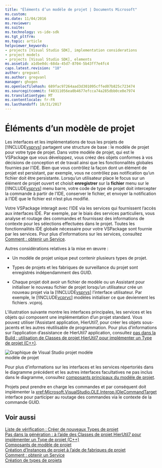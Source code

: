 ```yaml
---
title: "Éléments d’un modèle de projet | Documents Microsoft"
ms.custom: 
ms.date: 11/04/2016
ms.reviewer: 
ms.suite: 
ms.technology: vs-ide-sdk
ms.tgt_pltfrm: 
ms.topic: article
helpviewer_keywords:
- projects [Visual Studio SDK], implementation considerations
- project models
- projects [Visual Studio SDK], elements
ms.assetid: a1dbe0dc-68da-45d7-8704-5b43ff7e4fc4
caps.latest.revision: "18"
author: gregvanl
ms.author: gregvanl
manager: ghogen
ms.openlocfilehash: 689fac97264aad3d301095cffed07b825c723474
ms.sourcegitcommit: f40311056ea0b4677efcca74a285dbb0ce0e7974
ms.translationtype: MT
ms.contentlocale: fr-FR
ms.lasthandoff: 10/31/2017
---
```

# <a name="elements-of-a-project-model"></a>Éléments d’un modèle de projet
Les interfaces et les implémentations de tous les projets de [!INCLUDE[vsprvs](../../code-quality/includes/vsprvs_md.md)] partagent une structure de base : le modèle de projet pour votre type de projet. Dans votre modèle de projet, qui est le VSPackage que vous développez, vous créez des objets conformes à vos décisions de conception et de travail ainsi que les fonctionnalités globales fournies par l’IDE. Bien que vous contrôlez la façon dont un élément de projet est persistant, par exemple, vous ne contrôlez pas notification qu’un fichier doit être persistante. Lorsqu’un utilisateur place le focus sur un élément de projet ouvert et choisit **enregistrer** sur la **fichier** menu sur le [!INCLUDE[vsprvs](../../code-quality/includes/vsprvs_md.md)] menu barre, votre code de type de projet doit intercepter la commande à partir de l’IDE, conserver le fichier, et envoyer la notification à l’IDE que le fichier est n’est plus modifié.  
  
 Votre VSPackage interagit avec l’IDE via les services qui fournissent l’accès aux interfaces IDE. Par exemple, par le biais des services particuliers, vous analyse et routage des commandes et fournissez des informations de contexte pour les sélections effectuées dans le projet. Toutes les fonctionnalités IDE globale nécessaire pour votre VSPackage sont fournie par les services. Pour plus d’informations sur les services, consultez [Comment : obtenir un Service](../../extensibility/how-to-get-a-service.md).  
  
 Autres considérations relatives à la mise en œuvre :  
  
-   Un modèle de projet unique peut contenir plusieurs types de projet.  
  
-   Types de projets et les fabriques de surveillance du projet sont enregistrés indépendamment des GUID.  
  
-   Chaque projet doit avoir un fichier de modèle ou un Assistant pour initialiser le nouveau fichier de projet lorsqu’un utilisateur crée un nouveau projet via la [!INCLUDE[vsprvs](../../code-quality/includes/vsprvs_md.md)] l’interface utilisateur. Par exemple, le [!INCLUDE[vcprvc](../../code-quality/includes/vcprvc_md.md)] modèles initialiser ce que deviennent les fichiers .vcproj.  
  
 L’illustration suivante montre les interfaces principales, les services et les objets qui composent une implémentation d’un projet standard. Vous pouvez utiliser l’Assistant application, HierUtil7, pour créer les objets sous-jacents et les autres réutilisable de programmation. Pour plus d’informations sur l’application d’assistance de HierUtil7 application, consultez [pas dans la Build : utilisation de Classes de projet HierUtil7 pour implémenter un Type de projet (C++)](http://msdn.microsoft.com/en-us/a5c16a09-94a2-46ef-87b5-35b815e2f346).  
  
 ![Graphique de Visual Studio projet modèle](../../extensibility/internals/media/vsprojectmodel.gif "vsProjectModel")  
modèle de projet  
  
 Pour plus d’informations sur les interfaces et les services répertoriés dans le diagramme précédent et les autres interfaces facultatives ne pas inclus dans le diagramme, consultez [composants principaux du modèle de projet](../../extensibility/internals/project-model-core-components.md).  
  
 Projets peut prendre en charge les commandes et par conséquent doit implémenter la <xref:Microsoft.VisualStudio.OLE.Interop.IOleCommandTarget> interface pour participer au routage des commandes via le contexte de la commande GUID.  
  
## <a name="see-also"></a>Voir aussi  
 [Liste de vérification : Créer de nouveaux Types de projet](../../extensibility/internals/checklist-creating-new-project-types.md)   
 [Pas dans la génération : à l’aide des Classes de projet HierUtil7 pour implémenter un Type de projet (C++)](http://msdn.microsoft.com/en-us/a5c16a09-94a2-46ef-87b5-35b815e2f346)   
 [Composants de modèle de projet](../../extensibility/internals/project-model-core-components.md)   
 [Création d’Instances de projet à l’aide de fabriques de projet](../../extensibility/internals/creating-project-instances-by-using-project-factories.md)   
 [Comment : obtenir un Service](../../extensibility/how-to-get-a-service.md)   
 [Création de types de projets](../../extensibility/internals/creating-project-types.md)